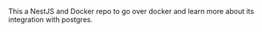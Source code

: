 This a NestJS and Docker repo to go over docker and learn more about its integration with postgres.
